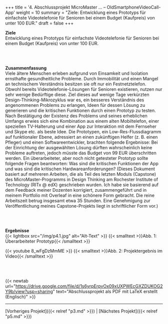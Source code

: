 +++
title = '4. Abschlussprojekt MicroMaster … – OldSmartphoneVideoCall-App'
weight = 10
summary = "Ziele: Entwicklung eines Prototyps für einfachste Videotelefonie für Senioren bei einem Budget (Kaufpreis) von unter 100 EUR."
draft = false
+++

**Ziele**  
Entwicklung eines Prototyps für einfachste Videotelefonie für Senioren bei einem Budget (Kaufpreis) von unter 100 EUR.  

</br></br>  

**Zusammenfassung**  
Viele ältere Menschen erleben aufgrund von Einsamkeit und Isolation ernsthafte gesundheitliche Probleme. Durch Immobilität und einen Mangel an technischem Verständnis besitzen sie oft nur ein Festnetztelefon. Obwohl bereits Videotelefonie-Lösungen für Senioren existieren, nutzen nur sehr wenige Bedürftige diese. Ziel dieses auf wenige Tage verkürzten Design-Thinking-Mikrozyklus war es, ein besseres Verständnis des angenommenen Problems zu erlangen, Ideen für dessen Lösung zu generieren und die kritischen Funktionen durch einen Prototyp zu testen. Nach Bestätigung der Existenz des Problems und seines erheblichen Umfangs erwies sich eine Kombination aus einem alten Mobiltelefon, einer speziellen TV-Halterung und einer App zur Interaktion mit dem Fernseher und Skype etc. als beste Idee. Die Prototypen, ein Low-Res-Flussdiagramm auf funktionaler Ebene, adressiert an einen zukünftigen Helfer (z. B. einen Pfleger) und einen Softwareentwickler, brachten folgende Ergebnisse: Bei der Einrichtung der ausgewählten Lösung dürften wahrscheinlich keine Probleme auftreten, jedoch müsste das Budget von 99 EUR überschritten werden. Ein überarbeiteter, aber noch nicht getesteter Prototyp sollte folgende Fragen beantworten: Was sind die kritischen Funktionen der App und was sind die kritischen Hardwareanforderungen?
(Dieses Dokument basiert auf mehreren Arbeiten, die als Teil des letzten Moduls (Capstone) des MicroMaster-Programms in Design Thinking am Rochester Institute of Technology (RITx @ edX) geschrieben wurden. Ich habe sie basierend auf dem Feedback meiner Dozenten korrigiert, zusammengeführt und in meinem Portfolio mit Overleaf in eine schönere Form gebracht. Die reine Arbeitszeit betrug insgesamt etwa 35 Stunden. Eine Genehmigung zur Veröffentlichung meines Capstone-Projekts liegt in schriftlicher Form vor.)

</br></br>  

**Ergebnisse**  
{{< lightbox src="/img/p4.1.jpg" alt="Alt-Text" >}}
{{< smalltext >}}Abb. 1: Überarbeiteter Prototyp{{< /smalltext >}}


{{< youtube 8_wFgDzMmME >}}
{{< smalltext >}}Abb. 2: Projektergebnis im Video{{< /smalltext >}}

</br></br>  

{{< newtab url="https://drive.google.com/file/d/1s6yrpErpvOx09xUXPWEcGXZDUKOG2Y9b/view?usp=sharing" text="Abschlussprojekt als PDF mit LaTeX erstellt (Englisch)" >}}  

---

[Vorheriges Projekt]({{< relref "p3.md" >}}) | [Nächstes Projekt]({{< relref "p5.md" >}})
